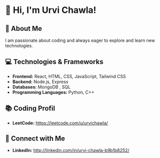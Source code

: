 # 👋 Hi, I'm Urvi Chawla!  

## 🚀 About Me  
I am passionate about coding and always eager to explore and learn new technologies.

## 💻 Technologies & Frameworks  
- **Frontend:** React, HTML, CSS, JavaScript, Tailwind CSS  
- **Backend:** Node.js, Express  
- **Databases:** MongoDB , SQL 
- **Programming Languages:** Python, C++  

## 📚 Coding Profil 
- **LeetCode:** https://leetcode.com/u/urvichawla/

## 🔗 Connect with Me  
- **LinkedIn:** http://linkedin.com/in/urvi-chawla-b9b1b8252/  


<!--
**urvichawla/urvichawla** is a ✨ _special_ ✨ repository because its `README.md` (this file) appears on your GitHub profile.

Here are some ideas to get you started:

- 🔭 I’m currently working on ...
- 🌱 I’m currently learning ...
- 👯 I’m looking to collaborate on ...
- 🤔 I’m looking for help with ...
- 💬 Ask me about ...
- 📫 How to reach me: ...
- 😄 Pronouns: ...
- ⚡ Fun fact: ...
-->
